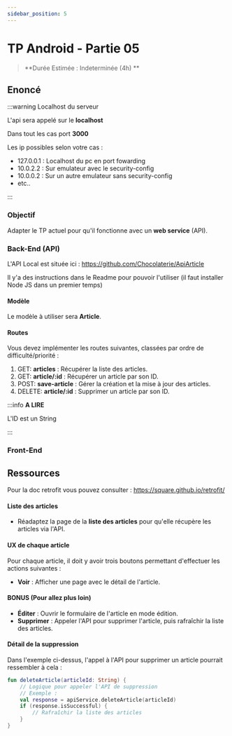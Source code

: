 ```yaml
---
sidebar_position: 5
---
```


# TP Android - Partie 05

> **Durée Estimée : Indeterminée (4h) **

## Enoncé

:::warning Localhost du serveur

L'api sera appelé sur le **localhost**

Dans tout les cas port **3000**

Les ip possibles selon votre cas :

- 127.0.0.1 : Localhost du pc en port fowarding
- 10.0.2.2 : Sur emulateur avec le security-config 
- 10.0.0.2 : Sur un autre emulateur sans security-config
- etc..

:::

### Objectif

Adapter le TP actuel pour qu'il fonctionne avec un **web service** (API).

### Back-End (API)

L'API Local est située ici : https://github.com/Chocolaterie/ApiArticle

Il y'a des instructions dans le Readme pour pouvoir l'utiliser (il faut installer Node JS dans un premier temps) 

#### Modèle

Le modèle à utiliser sera **Article**.

#### Routes

Vous devez implémenter les routes suivantes, classées par ordre de difficulté/priorité :

1. GET: **articles** : Récupérer la liste des articles.
2. GET: **article/:id** : Récupérer un article par son ID.
3. POST: **save-article** : Gérer la création et la mise à jour des articles.
4. DELETE: **article/:id** : Supprimer un article par son ID.


:::info **A LIRE**

L'ID est un String

:::

### Front-End

## Ressources

Pour la doc retrofit vous pouvez consulter : https://square.github.io/retrofit/

#### Liste des articles

- Réadaptez la page de la **liste des articles** pour qu'elle récupère les articles via l'API.

#### UX de chaque article

Pour chaque article, il doit y avoir trois boutons permettant d'effectuer les actions suivantes :

- **Voir** : Afficher une page avec le détail de l'article.

#### BONUS (Pour allez plus loin)

- **Éditer** : Ouvrir le formulaire de l'article en mode édition.
- **Supprimer** : Appeler l'API pour supprimer l'article, puis rafraîchir la liste des articles.

#### Détail de la suppression

Dans l'exemple ci-dessus, l'appel à l'API pour supprimer un article pourrait ressembler à cela :

```kotlin
fun deleteArticle(articleId: String) {
    // Logique pour appeler l'API de suppression
    // Exemple :
    val response = apiService.deleteArticle(articleId)
    if (response.isSuccessful) {
        // Rafraîchir la liste des articles
    }
}
